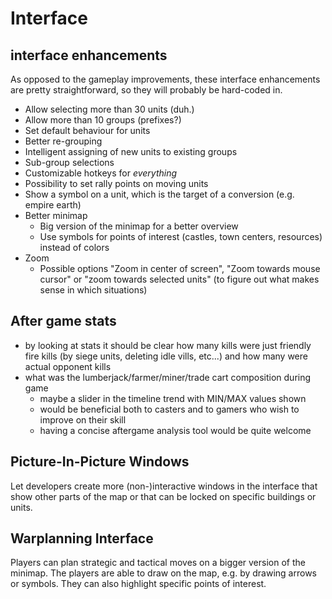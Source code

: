 # Interface

## interface enhancements
As opposed to the gameplay improvements, these interface enhancements are pretty straightforward, so they will probably be hard-coded in.

 - Allow selecting more than 30 units (duh.)
 - Allow more than 10 groups (prefixes?)
 - Set default behaviour for units
 - Better re-grouping
  - Intelligent assigning of new units to existing groups
  - Sub-group selections
 - Customizable hotkeys for *everything*
 - Possibility to set rally points on moving units
 - Show a symbol on a unit, which is the target of a conversion (e.g. empire earth)
 - Better minimap
    - Big version of the minimap for a better overview
    - Use symbols for points of interest (castles, town centers, resources) instead of colors
 - Zoom
   - Possible options "Zoom in center of screen", "Zoom towards mouse cursor" or "zoom towards selected units" (to figure out what makes sense in which situations)


## After game stats

 - by looking at stats it should be clear how many kills were just friendly fire kills (by siege units, deleting idle vills, etc...) and how many were actual opponent kills
 - what was the lumberjack/farmer/miner/trade cart composition during game
   - maybe a slider in the timeline trend with MIN/MAX values shown
   - would be beneficial both to casters and to gamers who wish to improve on their skill
   - having a concise aftergame analysis tool would be quite welcome


## Picture-In-Picture Windows

Let developers create more (non-)interactive windows in the interface that show other
parts of the map or that can be locked on specific buildings or units.


## Warplanning Interface

Players can plan strategic and tactical moves on a bigger version of the minimap.
The players are able to draw on the map, e.g. by drawing arrows or symbols. They
can also highlight specific points of interest.
